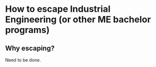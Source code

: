 # How to escape Industrial Engineering (or other ME bachelor programs)

## Why escaping?

Need to be done.

